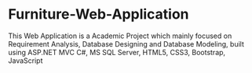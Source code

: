 # Furniture-Web-Application
This Web Application is a Academic Project which mainly focused on Requirement Analysis, Database Designing and Database Modeling, built using ASP.NET MVC C#, MS SQL Server, HTML5, CSS3, Bootstrap, JavaScript
